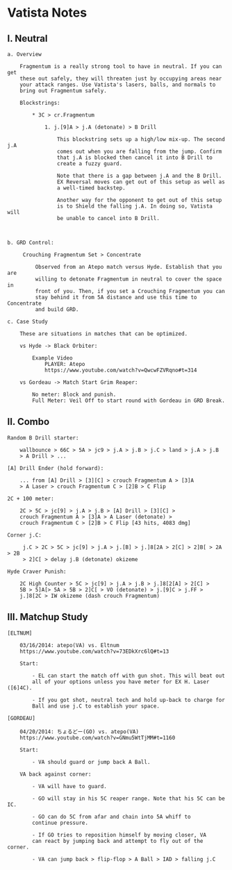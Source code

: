 Vatista Notes
=============

I. Neutral
----------

    a. Overview

        Fragmentum is a really strong tool to have in neutral. If you can get
        these out safely, they will threaten just by occupying areas near 
        your attack ranges. Use Vatista's lasers, balls, and normals to 
        bring out Fragmentum safely.

        Blockstrings:

            * 3C > cr.Fragmentum

                1. j.[9]A > j.A (detonate) > B Drill

                    This blockstring sets up a high/low mix-up. The second j.A
                    comes out when you are falling from the jump. Confirm 
                    that j.A is blocked then cancel it into B Drill to 
                    create a fuzzy guard.

                    Note that there is a gap between j.A and the B Drill. 
                    EX Reversal moves can get out of this setup as well as 
                    a well-timed backstep.

                    Another way for the opponent to get out of this setup 
                    is to Shield the falling j.A. In doing so, Vatista will 
                    be unable to cancel into B Drill.



    b. GRD Control:

         Crouching Fragmentum Set > Concentrate

             Observed from an Atepo match versus Hyde. Establish that you are 
             willing to detonate Fragmentum in neutral to cover the space in 
             front of you. Then, if you set a Crouching Fragmentum you can 
             stay behind it from 5A distance and use this time to Concentrate 
             and build GRD.

    c. Case Study

        These are situations in matches that can be optimized.

        vs Hyde -> Black Orbiter:
    
            Example Video
                PLAYER: Atepo 
                https://www.youtube.com/watch?v=QwcwFZVRqno#t=314

        vs Gordeau -> Match Start Grim Reaper:

            No meter: Block and punish.
            Full Meter: Veil Off to start round with Gordeau in GRD Break.

II. Combo
---------

    Random B Drill starter:

        wallbounce > 66C > 5A > jc9 > j.A > j.B > j.C > land > j.A > j.B
        > A Drill > ...

    [A] Drill Ender (hold forward):

        ... from [A] Drill > [3][C] > crouch Fragmentum A > [3]A 
        > A Laser > crouch Fragmentum C > [2]B > C Flip

    2C + 100 meter:

        2C > 5C > jc[9] > j.A > j.B > [A] Drill > [3][C] > 
        crouch Fragmentum A > [3]A > A Laser (detonate) > 
        crouch Fragmentum C > [2]B > C Flip [43 hits, 4083 dmg]

    Corner j.C:

         j.C > 2C > 5C > jc[9] > j.A > j.[B] > j.]8[2A > 2[C] > 2]B[ > 2A > 2B 
         > 2]C[ > delay j.B (detonate) okizeme

    Hyde Craver Punish:

        2C High Counter > 5C > jc[9] > j.A > j.B > j.]8[2[A] > 2[C] > 
        5B > 5]A[> 5A > 5B > 2]C[ > VO (detonate) > j.[9]C > j.FF > 
        j.]8[2C > IW okizeme (dash crouch Fragmentum)

III. Matchup Study
------------------

    [ELTNUM]

        03/16/2014: atepo(VA) vs. Eltnum 
        https://www.youtube.com/watch?v=73EDkXrc6lQ#t=13

        Start:

            - EL can start the match off with gun shot. This will beat out 
            all of your options unless you have meter for EX H. Laser ([6]4C).

            - If you got shot, neutral tech and hold up-back to charge for 
            Ball and use j.C to establish your space.

    [GORDEAU]

        04/20/2014: ちょるどー(GO) vs. atepo(VA)
        https://www.youtube.com/watch?v=GNmu5WtTjMM#t=1160

        Start:

            - VA should guard or jump back A Ball.

        VA back against corner:

            - VA will have to guard.

            - GO will stay in his 5C reaper range. Note that his 5C can be IC.

            - GO can do 5C from afar and chain into 5A whiff to 
            continue pressure.

            - If GO tries to reposition himself by moving closer, VA 
            can react by jumping back and attempt to fly out of the corner. 

            - VA can jump back > flip-flop > A Ball > IAD > falling j.C
